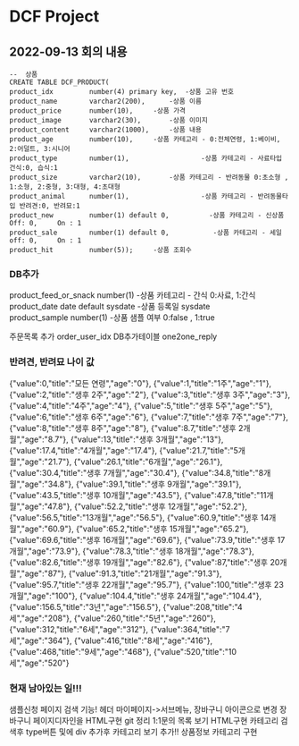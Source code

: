 # DCF Project

## 2022-09-13 회의 내용
```
--  상품
CREATE TABLE DCF_PRODUCT(
product_idx         number(4) primary key,	-상품 고유 번호
product_name        varchar2(200),		-상품 이름
product_price       number(10),		-상품 가격
product_image       varchar2(30),		-상품 이미지
product_content     varchar2(1000),		-상품 내용
product_age         number(10),		-상품 카테고리 - 0:전체연령, 1:베이비, 2:어덜트, 3:시니어
product_type        number(1),              	-상품 카테고리 - 사료타입 건식:0, 습식:1
product_size        varchar2(10),		-상품 카테고리 - 반려동물 0:초소형 , 1:소형, 2:중형, 3:대형, 4:초대형
product_animal      number(1),              	-상품 카테고리 - 반려동물타입 반려견:0, 반려묘:1
product_new         number(1) default 0,          -상품 카테고리 - 신상품 Off: 0,     On : 1
product_sale        number(1) default 0,           -상품 카테고리 - 세일 off: 0,     On : 1
product_hit         number(5));		-상품 조회수
```
### DB추가
product_feed_or_snack number(1)		-상품 카테고리 - 간식 0:사료, 1:간식  
product_date	date default sysdate	-상품 등록일 sysdate  
product_sample	number(1)		-상품 샘플 여부 0:false , 1:true  

주문목록 추가
order_user_idx
DB추가테이블
one2one_reply

### 반려견, 반려묘 나이 값
{"value":0,"title":"모든 연령","age":"0"},
{"value":1,"title":"1주","age":"1"},
{"value":2,"title":"생후 2주","age":"2"},
{"value":3,"title":"생후 3주","age":"3"},
{"value":4,"title":"4주","age":"4"},
{"value":5,"title":"생후 5주","age":"5"},
{"value":6,"title":"생후 6주","age":"6"},
{"value":7,"title":"생후 7주","age":"7"},
{"value":8,"title":"생후 8주","age":"8"},
{"value":8.7,"title":"생후 2개월","age":"8.7"},
{"value":13,"title":"생후 3개월","age":"13"},
{"value":17.4,"title":"4개월","age":"17.4"},
{"value":21.7,"title":"5개월","age":"21.7"},
{"value":26.1,"title":"6개월","age":"26.1"},
{"value":30.4,"title":"생후 7개월","age":"30.4"},
{"value":34.8,"title":"8개월","age":"34.8"},
{"value":39.1,"title":"생후 9개월","age":"39.1"},
{"value":43.5,"title":"생후 10개월","age":"43.5"},
{"value":47.8,"title":"11개월","age":"47.8"},
{"value":52.2,"title":"생후 12개월","age":"52.2"},
{"value":56.5,"title":"13개월","age":"56.5"},
{"value":60.9,"title":"생후 14개월","age":"60.9"},
{"value":65.2,"title":"생후 15개월","age":"65.2"},
{"value":69.6,"title":"생후 16개월","age":"69.6"},
{"value":73.9,"title":"생후 17개월","age":"73.9"},
{"value":78.3,"title":"생후 18개월","age":"78.3"},
{"value":82.6,"title":"생후 19개월","age":"82.6"},
{"value":87,"title":"생후 20개월","age":"87"},
{"value":91.3,"title":"21개월","age":"91.3"},
{"value":95.7,"title":"생후 22개월","age":"95.7"},
{"value":100,"title":"생후 23개월","age":"100"},
{"value":104.4,"title":"생후 24개월","age":"104.4"},
{"value":156.5,"title":"3년","age":"156.5"},
{"value":208,"title":"4세","age":"208"},
{"value":260,"title":"5년","age":"260"},
{"value":312,"title":"6세","age":"312"},
{"value":364,"title":"7세","age":"364"},
{"value":416,"title":"8세","age":"416"},
{"value":468,"title":"9세","age":"468"},
{"value":520,"title":"10세","age":"520"}
                                    
### 현재 남아있는 일!!!
샘플신청 페이지 검색 기능!
헤더 마이페이지->서브메뉴, 장바구니 아이콘으로 변경
장바구니 페이지디자인을 HTML구현
git 정리
1:1문의 목록 보기 HTML구현
카테고리 검색후 type버튼 및에 div 추가후 카테고리 보기 추가!!
상품정보 카테고리 구현
